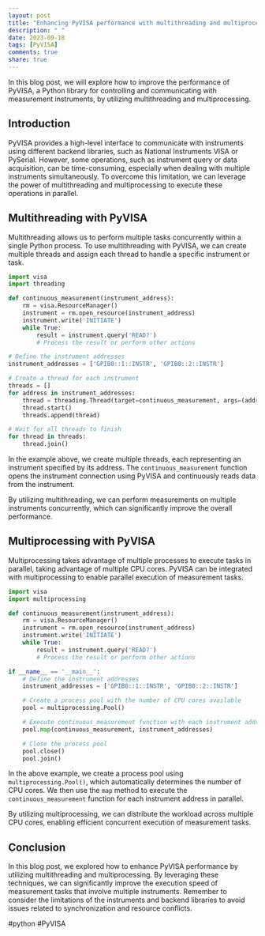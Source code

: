 ```yaml
---
layout: post
title: "Enhancing PyVISA performance with multithreading and multiprocessing"
description: " "
date: 2023-09-18
tags: [PyVISA]
comments: true
share: true
---
```


In this blog post, we will explore how to improve the performance of PyVISA, a Python library for controlling and communicating with measurement instruments, by utilizing multithreading and multiprocessing.

## Introduction

PyVISA provides a high-level interface to communicate with instruments using different backend libraries, such as National Instruments VISA or PySerial. However, some operations, such as instrument query or data acquisition, can be time-consuming, especially when dealing with multiple instruments simultaneously. To overcome this limitation, we can leverage the power of multithreading and multiprocessing to execute these operations in parallel.

## Multithreading with PyVISA

Multithreading allows us to perform multiple tasks concurrently within a single Python process. To use multithreading with PyVISA, we can create multiple threads and assign each thread to handle a specific instrument or task.

```python
import visa
import threading

def continuous_measurement(instrument_address):
    rm = visa.ResourceManager()
    instrument = rm.open_resource(instrument_address)
    instrument.write('INITIATE')
    while True:
        result = instrument.query('READ?')
        # Process the result or perform other actions

# Define the instrument addresses
instrument_addresses = ['GPIB0::1::INSTR', 'GPIB0::2::INSTR']

# Create a thread for each instrument
threads = []
for address in instrument_addresses:
    thread = threading.Thread(target=continuous_measurement, args=(address,))
    thread.start()
    threads.append(thread)

# Wait for all threads to finish
for thread in threads:
    thread.join()
```

In the example above, we create multiple threads, each representing an instrument specified by its address. The `continuous_measurement` function opens the instrument connection using PyVISA and continuously reads data from the instrument.

By utilizing multithreading, we can perform measurements on multiple instruments concurrently, which can significantly improve the overall performance.

## Multiprocessing with PyVISA

Multiprocessing takes advantage of multiple processes to execute tasks in parallel, taking advantage of multiple CPU cores. PyVISA can be integrated with multiprocessing to enable parallel execution of measurement tasks.

```python
import visa
import multiprocessing

def continuous_measurement(instrument_address):
    rm = visa.ResourceManager()
    instrument = rm.open_resource(instrument_address)
    instrument.write('INITIATE')
    while True:
        result = instrument.query('READ?')
        # Process the result or perform other actions

if __name__ == '__main__':
    # Define the instrument addresses
    instrument_addresses = ['GPIB0::1::INSTR', 'GPIB0::2::INSTR']

    # Create a process pool with the number of CPU cores available
    pool = multiprocessing.Pool()

    # Execute continuous_measurement function with each instrument address using multiprocessing
    pool.map(continuous_measurement, instrument_addresses)

    # Close the process pool
    pool.close()
    pool.join()
```

In the above example, we create a process pool using `multiprocessing.Pool()`, which automatically determines the number of CPU cores. We then use the `map` method to execute the `continuous_measurement` function for each instrument address in parallel.

By utilizing multiprocessing, we can distribute the workload across multiple CPU cores, enabling efficient concurrent execution of measurement tasks.

## Conclusion

In this blog post, we explored how to enhance PyVISA performance by utilizing multithreading and multiprocessing. By leveraging these techniques, we can significantly improve the execution speed of measurement tasks that involve multiple instruments. Remember to consider the limitations of the instruments and backend libraries to avoid issues related to synchronization and resource conflicts.

#python #PyVISA